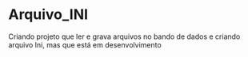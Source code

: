 # Arquivo_INI
 Criando projeto que ler e grava arquivos no bando de dados e criando arquivo Ini, mas que está em desenvolvimento
